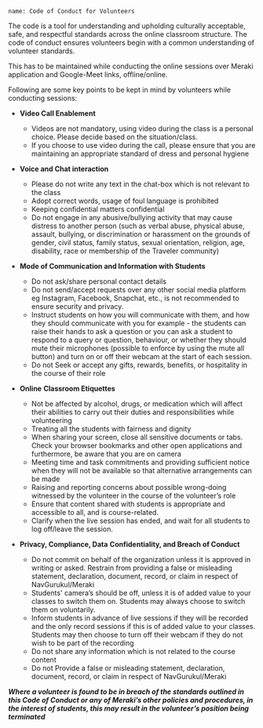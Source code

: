 ```ngMeta
name: Code of Conduct for Volunteers
```


The code is a tool for understanding and upholding culturally acceptable, safe, and respectful standards across the online classroom structure. The code of conduct ensures volunteers begin with a common understanding of volunteer standards. 

This has to be maintained while conducting the online sessions over Meraki application and Google-Meet links, offline/online.

Following are some key points to be kept in mind by volunteers while conducting sessions:

- **Video Call Enablement**
    - Videos are not mandatory, using video during the class is a personal choice. Please decide based on the situation/class.
    - If you choose to use video during the call, please ensure that you are maintaining an appropriate standard of dress and personal hygiene

- **Voice and Chat interaction**
    - Please do not write any text in the chat-box which is not relevant to the class
    - Adopt correct words, usage of foul language is prohibited
    - Keeping confidential matters confidential
    - Do not engage in any abusive/bullying activity that may cause distress to another person (such as verbal abuse, physical abuse, assault, bullying, or discrimination or harassment on the grounds of gender, civil status, family status, sexual orientation, religion, age, disability, race or membership of the Traveler community)

- **Mode of Communication and Information with Students**
    - Do not ask/share personal contact details
    - Do not send/accept requests over any other social media platform eg Instagram, Facebook,  Snapchat, etc., is not recommended to ensure security and privacy.
    - Instruct students on how you will communicate with them, and how they should
    communicate with you for example - the students can raise their hands to ask a question or you can ask a student to respond to a query or question, behaviour, or whether they should mute their microphones (possible to enforce by using the mute all button) and turn on or off their webcam at the start of each session.
    - Do not Seek or accept any gifts, rewards, benefits, or hospitality in the course of their role

- **Online** **Classroom Etiquettes**
    - Not be affected by alcohol, drugs, or medication which will affect their abilities to carry out their duties and responsibilities while volunteering
    - Treating all the students with fairness and dignity
    - When sharing your screen, close all sensitive documents or tabs. Check your browser
    bookmarks and other open applications and furthermore, be aware that you are on
    camera
    - Meeting time and task commitments and providing sufficient notice when they will not be available so that alternative arrangements can be made
    - Raising and reporting concerns about possible wrong-doing witnessed by the volunteer in the course of the volunteer’s role
    - Ensure that content shared with students is appropriate and accessible to all, and is
    course-related.
    - Clarify when the live session has ended, and wait for all students to log off/leave the
    session.

- **Privacy, Compliance, Data** **Confidentiality, and Breach of Conduct**
    - Do not commit on behalf of the organization unless it is approved in writing or asked. Restrain from providing a false or misleading statement, declaration, document, record, or claim in respect of NavGurukul/Meraki
    - Students' camera’s should be off, unless it is of added value to your classes to switch
    them on. Students may always choose to switch them on voluntarily.
    - Inform students in advance of live sessions if they will be recorded and the only record
    sessions if this is of added value to your classes. Students may then choose to turn off
    their webcam if they do not wish to be part of the recording
    - Do not share any information which is not related to the course content
    - Do not Provide a false or misleading statement, declaration, document, record, or claim in respect of NavGurukul/Meraki

***Where a volunteer is found to be in breach of the standards outlined in this Code of Conduct or any of Meraki’s other policies and procedures, in the interest of students, this may result in the volunteer’s position being terminated***
